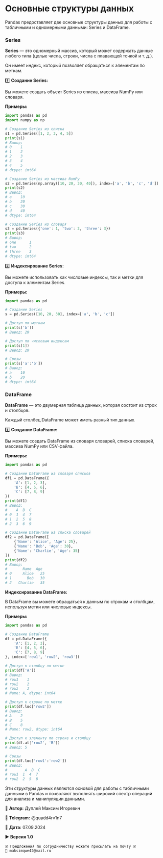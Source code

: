 # Основные структуры данных

Pandas предоставляет две основные структуры данных для работы с табличными и одномерными данными: Series и DataFrame.

### Series

**Series** — это одномерный массив, который может содержать данные любого типа (целые числа, строки, числа с плавающей точкой и т. д.).

Он имеет индекс, который позволяет обращаться к элементам по меткам.

1️⃣ **Создание Series:**

Вы можете создать объект Series из списка, массива NumPy или словаря.

**Примеры:**
```python
import pandas as pd
import numpy as np

# Создание Series из списка
s1 = pd.Series([1, 2, 3, 4, 5])
print(s1)
# Вывод:
# 0    1
# 1    2
# 2    3
# 3    4
# 4    5
# dtype: int64

# Создание Series из массива NumPy
s2 = pd.Series(np.array([10, 20, 30, 40]), index=['a', 'b', 'c', 'd'])
print(s2)
# Вывод:
# a    10
# b    20
# c    30
# d    40
# dtype: int64

# Создание Series из словаря
s3 = pd.Series({'one': 1, 'two': 2, 'three': 3})
print(s3)
# Вывод:
# one      1
# two      2
# three    3
# dtype: int64
```

2️⃣ **Индексирование Series:**

Вы можете использовать как числовые индексы, так и метки для доступа к элементам Series.

**Примеры:**

```python
import pandas as pd

# Создание Series
s = pd.Series([10, 20, 30], index=['a', 'b', 'c'])

# Доступ по меткам
print(s['b'])
# Вывод: 20

# Доступ по числовым индексам
print(s[1])
# Вывод: 20

# Срезы
print(s['a':'b'])
# Вывод:
# a    10
# b    20
# dtype: int64
```

### DataFrame

**DataFrame** — это двумерная таблица данных, которая состоит из строк и столбцов.

Каждый столбец DataFrame может иметь разный тип данных.

1️⃣ **Создание DataFrame:**

Вы можете создать DataFrame из словаря словарей, списка словарей, массива NumPy или CSV-файла.

**Примеры:**
```python
import pandas as pd

# Создание DataFrame из словаря списков
df1 = pd.DataFrame({
    'A': [1, 2, 3],
    'B': [4, 5, 6],
    'C': [7, 8, 9]
})
print(df1)
# Вывод:
#    A  B  C
# 0  1  4  7
# 1  2  5  8
# 2  3  6  9

# Создание DataFrame из списка словарей
df2 = pd.DataFrame([
    {'Name': 'Alice', 'Age': 25},
    {'Name': 'Bob', 'Age': 30},
    {'Name': 'Charlie', 'Age': 35}
])
print(df2)
# Вывод:
#       Name  Age
# 0     Alice   25
# 1       Bob   30
# 2   Charlie   35
```

**Индексирование DataFrame:**

В DataFrame вы можете обращаться к данным по строкам и столбцам, используя метки или числовые индексы.

**Примеры:**
```python
import pandas as pd

# Создание DataFrame
df = pd.DataFrame({
    'A': [1, 2, 3],
    'B': [4, 5, 6],
    'C': [7, 8, 9]
}, index=['row1', 'row2', 'row3'])

# Доступ к столбцу по метке
print(df['A'])
# Вывод:
# row1    1
# row2    2
# row3    3
# Name: A, dtype: int64

# Доступ к строке по метке
print(df.loc['row2'])
# Вывод:
# A    2
# B    5
# C    8
# Name: row2, dtype: int64

# Доступ к элементу по строке и столбцу
print(df.at['row2', 'B'])
# Вывод: 5

# Срезы
print(df.loc['row1':'row2'])
# Вывод:
#        A  B  C
# row1  1  4  7
# row2  2  5  8
```

Эти структуры данных являются основой для работы с табличными данными в Pandas и позволяют выполнять широкий спектр операций для анализа и манипуляции данными.



💼 **Автор:** Дуплей Максим Игоревич

📲 **Telegram:** @quadd4rv1n7

📅 **Дата:** 07.09.2024

▶️ **Версия 1.0**

```
※ Предложения по сотрудничеству можете присылать на почту ※
📧 maksimqwe42@mail.ru
```
